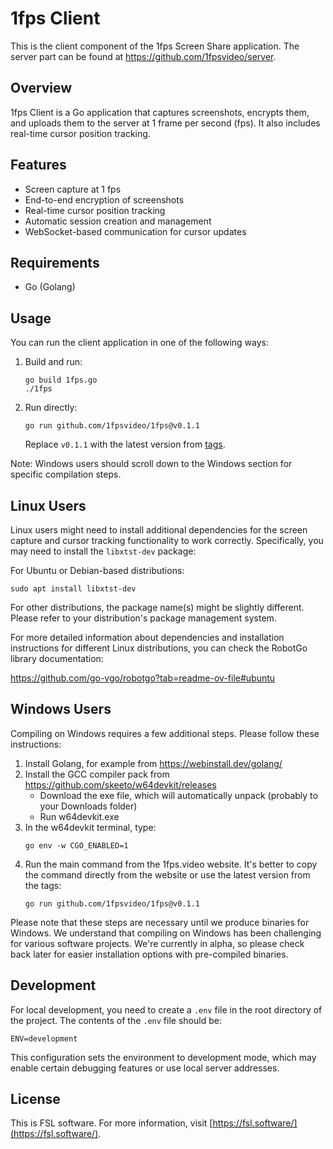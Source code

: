 # 1fps Client

This is the client component of the 1fps Screen Share application. The server part can be found at https://github.com/1fpsvideo/server.

## Overview

1fps Client is a Go application that captures screenshots, encrypts them, and uploads them to the server at 1 frame per second (fps). It also includes real-time cursor position tracking.

## Features

- Screen capture at 1 fps
- End-to-end encryption of screenshots
- Real-time cursor position tracking
- Automatic session creation and management
- WebSocket-based communication for cursor updates

## Requirements

- Go (Golang)

## Usage

You can run the client application in one of the following ways:

1. Build and run:
   ```
   go build 1fps.go
   ./1fps
   ```

2. Run directly:
   ```
   go run github.com/1fpsvideo/1fps@v0.1.1
   ```
   Replace `v0.1.1` with the latest version from [tags](https://github.com/1fpsvideo/1fps/tags).

Note: Windows users should scroll down to the Windows section for specific compilation steps.

## Linux Users

Linux users might need to install additional dependencies for the screen capture and cursor tracking functionality to work correctly. Specifically, you may need to install the `libxtst-dev` package:

For Ubuntu or Debian-based distributions:

```
sudo apt install libxtst-dev
```

For other distributions, the package name(s) might be slightly different. Please refer to your distribution's package management system.

For more detailed information about dependencies and installation instructions for different Linux distributions, you can check the RobotGo library documentation:

https://github.com/go-vgo/robotgo?tab=readme-ov-file#ubuntu

## Windows Users

Compiling on Windows requires a few additional steps. Please follow these instructions:

1. Install Golang, for example from https://webinstall.dev/golang/
2. Install the GCC compiler pack from https://github.com/skeeto/w64devkit/releases
   - Download the exe file, which will automatically unpack (probably to your Downloads folder)
   - Run w64devkit.exe
3. In the w64devkit terminal, type:
   ```
   go env -w CGO_ENABLED=1
   ```
4. Run the main command from the 1fps.video website. It's better to copy the command directly from the website or use the latest version from the tags:
   ```
   go run github.com/1fpsvideo/1fps@v0.1.1
   ```

Please note that these steps are necessary until we produce binaries for Windows. We understand that compiling on Windows has been challenging for various software projects. We're currently in alpha, so please check back later for easier installation options with pre-compiled binaries.

## Development

For local development, you need to create a `.env` file in the root directory of the project. The contents of the `.env` file should be:

```
ENV=development
```

This configuration sets the environment to development mode, which may enable certain debugging features or use local server addresses.

## License

This is FSL software. For more information, visit [https://fsl.software/](https://fsl.software/).
